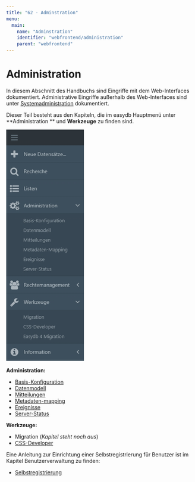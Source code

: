 ```yaml
---
title: "62 - Adminstration"
menu:
  main:
    name: "Adminstration"
    identifier: "webfrontend/administration"
    parent: "webfrontend"
---
```

# Administration

In diesem Abschnitt des Handbuchs sind Eingriffe mit dem Web-Interfaces dokumentiert. Administrative Eingriffe außerhalb des Web-Interfaces sind unter [Systemadministration](../../sysadmin) dokumentiert.

Dieser Teil besteht aus den Kapiteln, die im easydb Hauptmenü unter **Administration ** und **Werkzeuge** zu finden sind.

![](mainmanu_admin_de.jpg)

**Administration:**

* [Basis-Konfiguration](../administration/base-config)
* [Datenmodell](../administration/datamodel)
* [Mitteilungen](../administration/messages)
* [Metadaten-mapping](../administration/profiles)
* [Ereignisse](../administration/events)
* [Server-Status](../administration/server-status)

**Werkzeuge:**

* Migration (*Kapitel steht noch aus*)
* [CSS-Developer](../administration/cssplugin)

Eine Anleitung zur Einrichtung einer Selbstregistrierung für Benutzer ist im Kapitel Benutzerverwaltung zu finden:

* [Selbstregistrierung](../userprefs/selfregister)



